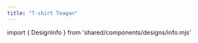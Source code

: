 ```yaml
---
title: "T-shirt Teagan"
---
```


import { DesignInfo } from 'shared/components/designs/info.mjs'

<DesignInfo design='teagan' docs />

